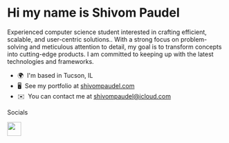 Hi my name is Shivom Paudel
==============================

Experienced computer science student interested in crafting efficient, scalable, and user-centric solutions.. With a strong focus on problem-solving and meticulous attention to detail, my goal is to transform concepts into cutting-edge products. I am committed to keeping up with the latest technologies and frameworks.


*   🌍  I'm based in Tucson, IL
*   🖥️  See my portfolio at [shivompaudel.com](https://www.shivompaudel.com/)
*   ✉️  You can contact me at [shivompaudel@icloud.com](mailto:shivompaudel@icloud.com)

Socials

<p align="left"> <a href="https://www.linkedin.com/in/shivom-paudel-309792251/" target="_blank" rel="noreferrer"><img src="https://raw.githubusercontent.com/danielcranney/readme-generator/main/public/icons/socials/linkedin.svg" width="32" height="32" /></a></p>
